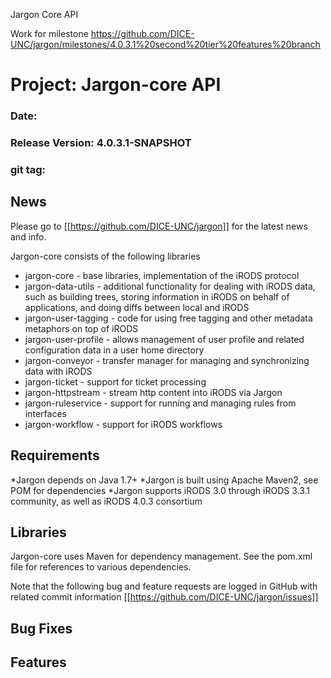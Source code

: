 
Jargon Core API

Work for milestone https://github.com/DICE-UNC/jargon/milestones/4.0.3.1%20second%20tier%20features%20branch

# Project: Jargon-core API
### Date:
### Release Version: 4.0.3.1-SNAPSHOT
### git tag: 


## News

Please go to [[https://github.com/DICE-UNC/jargon]] for the latest news and info.

Jargon-core consists of the following libraries

* jargon-core - base libraries, implementation of the iRODS protocol
* jargon-data-utils - additional functionality for dealing with iRODS data, such as building trees, storing information in iRODS on behalf of applications, and doing diffs between local and iRODS
* jargon-user-tagging - code for using free tagging and other metadata metaphors on top of iRODS
* jargon-user-profile - allows management of user profile and related configuration data in a user home directory
* jargon-conveyor - transfer manager for managing and synchronizing data with iRODS
* jargon-ticket - support for ticket processing
* jargon-httpstream - stream http content into iRODS via Jargon
* jargon-ruleservice - support for running and managing rules from interfaces
* jargon-workflow - support for iRODS workflows

## Requirements

*Jargon depends on Java 1.7+
*Jargon is built using Apache Maven2, see POM for dependencies
*Jargon supports iRODS 3.0 through iRODS 3.3.1 community, as well as iRODS 4.0.3 consortium

## Libraries

Jargon-core uses Maven for dependency management.  See the pom.xml file for references to various dependencies.

Note that the following bug and feature requests are logged in GitHub with related commit information [[https://github.com/DICE-UNC/jargon/issues]]

## Bug Fixes

## Features

